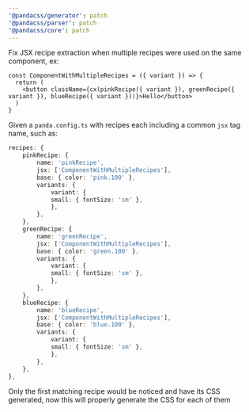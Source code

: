 ```yaml
---
'@pandacss/generator': patch
'@pandacss/parser': patch
'@pandacss/core': patch
---
```


Fix JSX recipe extraction when multiple recipes were used on the same component, ex:

```tsx
const ComponentWithMultipleRecipes = ({ variant }) => {
  return (
    <button className={cx(pinkRecipe({ variant }), greenRecipe({ variant }), blueRecipe({ variant }))}>Hello</button>
  )
}
```

Given a `panda.config.ts` with recipes each including a common `jsx` tag name, such as:

```ts
recipes: {
    pinkRecipe: {
        name: 'pinkRecipe',
        jsx: ['ComponentWithMultipleRecipes'],
        base: { color: 'pink.100' },
        variants: {
            variant: {
            small: { fontSize: 'sm' },
            },
        },
    },
    greenRecipe: {
        name: 'greenRecipe',
        jsx: ['ComponentWithMultipleRecipes'],
        base: { color: 'green.100' },
        variants: {
            variant: {
            small: { fontSize: 'sm' },
            },
        },
    },
    blueRecipe: {
        name: 'blueRecipe',
        jsx: ['ComponentWithMultipleRecipes'],
        base: { color: 'blue.100' },
        variants: {
            variant: {
            small: { fontSize: 'sm' },
            },
        },
    },
},
```

Only the first matching recipe would be noticed and have its CSS generated, now this will properly generate the CSS for
each of them
